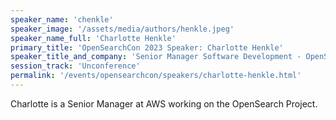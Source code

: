 ```yaml
---
speaker_name: 'chenkle'
speaker_image: '/assets/media/authors/henkle.jpeg'
speaker_name_full: 'Charlotte Henkle'
primary_title: 'OpenSearchCon 2023 Speaker: Charlotte Henkle'
speaker_title_and_company: 'Senior Manager Software Development - OpenSearch Project'
session_track: 'Unconference'
permalink: '/events/opensearchcon/speakers/charlotte-henkle.html'
---
```


Charlotte is a Senior Manager at AWS working on the OpenSearch Project.
